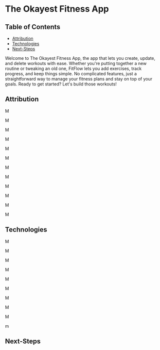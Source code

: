 # The Okayest Fitness App

## Table of Contents

- [Attribution](#attribution)
- [Technologies](#technologies)
- [Next-Steps](#Next-Steps)


Welcome to The Okayest Fitness App, the app that lets you create, update, and delete workouts with ease. Whether you're putting together a new routine or tweaking an old one, FitFlow lets you add exercises, track progress, and keep things simple. No complicated features, just a straightforward way to manage your fitness plans and stay on top of your goals. Ready to get started? Let's build those workouts!



## Attribution


M

M

M

M

M

M

M

M

M

M

M

M

## Technologies

M

M

M

M

M

M

M

M

M

m

## Next-Steps




